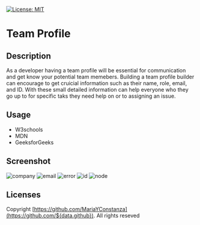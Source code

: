 [![License: MIT](https://img.shields.io/badge/License-MIT-yellow.svg)](https://opensource.org/licenses/MIT)

# Team Profile

## Description
As a developer having a team profile will be essential for communication and get know your potential team memebers. Building a team profile builder can encourage to get cruicial information such as their name, role, email, and ID. With these small detailed information can help everyone who they go up to for specific taks they need help on or to assigning an issue.

## Usage
- W3schools
- MDN
- GeeksforGeeks

## Screenshot
![company](https://user-images.githubusercontent.com/112887914/207392885-7fb50e2d-8cce-4ebc-8721-b05ce8dcdeed.png)
![email](https://user-images.githubusercontent.com/112887914/207392889-f51cd74c-5406-4cb7-b7f4-be59bb26e980.png)
![error](https://user-images.githubusercontent.com/112887914/207392891-e5d9fe31-77d8-434e-8f1c-83c055991f50.png)
![id](https://user-images.githubusercontent.com/112887914/207392892-f5a01242-fc09-43c9-ad22-e0ba8d9429ee.png)
![node](https://user-images.githubusercontent.com/112887914/207392894-c339f215-dee4-442a-9d0b-5a1f6f2d8830.png)

## Licenses
Copyright [https://github.com/MariaYConstanza](https://github.com/${data.github}). All rights reseved
